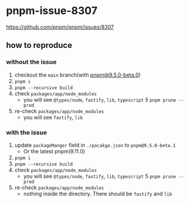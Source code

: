 # pnpm-issue-8307

https://github.com/pnpm/pnpm/issues/8307

## how to reproduce

### without the issue

1. checkout the `main` branch(with pnpm@9.5.0-beta.0)
2. `pnpm i`
3. `pnpm --recursive build`
4. check `packages/app/node_modules`
   - you will see `@types/node`, `fastify`, `lib`, `typescript`
5 `pnpm prune --prod`
4. re-check `packages/app/node_modules`
   - you will see `fastify`, `lib`

### with the issue

1. update `packageManger` field in `./pacakge.json` to `pnpm@9.5.0-beta.1`
   - Or the latest pnpm(9.11.0)
2. `pnpm i`
3. `pnpm --recursive build`
4. check `packages/app/node_modules`
   - you will see `@types/node`, `fastify`, `lib`, `typescript`
5 `pnpm prune --prod`
4. re-check `packages/app/node_modules`
   - nothing inside the directory. There should be `fastify` and `lib`
